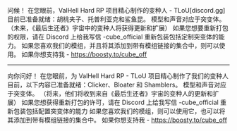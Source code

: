 问候！ 在您眼前，ValHell Hard RP 项目精心制作的变种人 - TLoU[discord.gg]
目前已准备就绪：胡桃夹子、托普利亚克和鲨鱼昆。
模型和声音对应于突变体。
（未来，《最后生还者》宇宙中的变种人将获得更新和扩展）
如果您想要重新打包的权限，请在 Discord 上给我写信 -cube_official
重新包装包括定制突变体的能力。
如果您喜欢我们的模组，并且将其添加到带有模组链接的集合中，则可以使用。
如果你想支持我 - https://boosty.to/cube_off
- - - - - - - - - - - - - - - - - - - - - - - - - - - - - - - - - - - - - - - - - - - - - - - - - - - - - - - - - - - - - - - - -
向你问好！ 在您眼前，为 ValHell Hard RP - TLoU 项目精心制作了我们的变种人
目前，以下内容已准备就绪：Clicker、Bloater 和 Shamblers。
模型和声音对应于突变体。
（将来，他们将收到来自《最后生还者》宇宙的变种人的更新和扩展）
如果您想获得重新打包的许可，请在 Discord 上给我写信 -cube_official
重新包装包括配置突变体的能力
如果您喜欢我们的模组，则可以使用它，也可以将其添加到带有模组链接的集合中。
如果你想支持我 - https://boosty.to/cube_off